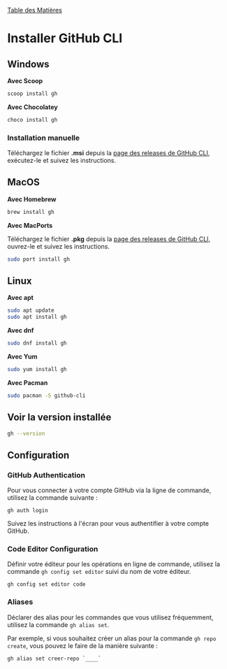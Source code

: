 <a href="README.md">Table des Matières</a>

# Installer GitHub CLI

## Windows

**Avec Scoop**

```bash
scoop install gh
```

**Avec Chocolatey**

```bash
choco install gh
```

### Installation manuelle

Téléchargez le fichier **.msi** depuis la [page des releases de GitHub CLI](https://cli.github.com/), exécutez-le et suivez les instructions.

## MacOS

**Avec Homebrew**

```bash
brew install gh
```

**Avec MacPorts**

Téléchargez le fichier **.pkg** depuis la [page des releases de GitHub CLI](https://cli.github.com/), ouvrez-le et suivez les instructions.

```bash
sudo port install gh
```

## Linux

**Avec apt**

```bash
sudo apt update
sudo apt install gh
```

**Avec dnf**

```bash
sudo dnf install gh
```

**Avec Yum**

```bash
sudo yum install gh
```

**Avec Pacman**

```bash 
sudo pacman -S github-cli
```

## Voir la version installée 

```bash
gh --version
```

## Configuration

### GitHub Authentication

Pour vous connecter à votre compte GitHub via la ligne de commande, utilisez la commande suivante :

```
gh auth login
```

Suivez les instructions à l'écran pour vous authentifier à votre compte GitHub.

### Code Editor Configuration

Définir votre éditeur pour les opérations en ligne de commande, utilisez la commande `gh config set editor` suivi du nom de votre éditeur. 

```
gh config set editor code
```

### Aliases

Déclarer des alias pour les commandes que vous utilisez fréquemment, utilisez la commande `gh alias set`. 

Par exemple, si vous souhaitez créer un alias pour la commande `gh repo create`, vous pouvez le faire de la manière suivante :

```
gh alias set creer-repo `____`
```